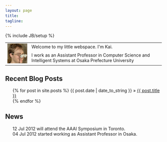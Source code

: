 ```yaml
---
layout: page
title: 
tagline: 
---
```

{% include JB/setup %}

<table width="100%" border="0">
<tr>
<td rowspan="2"><img src="/imgs/kai.png" alt="that's me ;)" /></td>
<td>Welcome to my little webspace. I'm Kai.</td>
</tr>
<tr>
<td>I work as an Assistant Professor in Computer 
Science and Intelligent Systems at Osaka Prefecture University 
</td>
 </tr>
</table>

## Recent Blog Posts 
<ul class="posts">
  {% for post in site.posts %}
    <span>{{ post.date | date_to_string }}</span>   &raquo; <a href="{{ BASE_PATH }}{{ post.url }}">{{ post.title }}</a> <br />
  {% endfor %}
</ul>

## News
<ul class="news">
 <span>12 Jul 2012</span> will attend the AAAI Symposium in Toronto. <br/>
 <span>04 Jul 2012</span> started working as Assistant Professor in Osaka.<br/>

 </ul>




